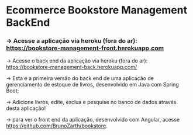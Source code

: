 # Ecommerce Bookstore Management BackEnd

<h3>-> Acesse a aplicação via heroku (fora do ar): <a href="https://bookstore-management-front.herokuapp.com">https://bookstore-management-front.herokuapp.com</a></h3>

-> Acesse o back end da aplicação via heroku (fora do ar): <a href="https://bookstore-management-back.herokuapp.com/">https://bookstore-management-back.herokuapp.com/</a>

-> Esta é a primeira versão do back end de uma aplicação de gerenciamento de estoque de livros, desenvolvido em Java com Spring Boot;

-> Adicione livros, edite, exclua e pesquise no banco de dados através desta aplicação!

-> para ver o front end da aplicação, desenvolvido com Angular, acesse <a>https://github.com/BrunoZarth/bookstore</a>.
